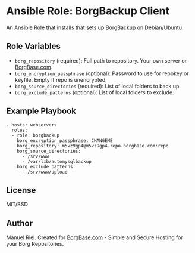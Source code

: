 # Ansible Role: BorgBackup Client

An Ansible Role that installs that sets up BorgBackup on Debian/Ubuntu.

## Role Variables

- `borg_repository` (required): Full path to repository. Your own server or [BorgBase.com](https://www.borgbase.com).
- `borg_encryption_passphrase` (optional): Password to use for repokey or keyfile. Empty if repo is unencrypted.
- `borg_source_directories` (required): List of local folders to back up.
- `borg_exclude_patterns` (optional): List of local folders to exclude.


## Example Playbook

```
- hosts: webservers
  roles:
  - role: borgbackup
    borg_encryption_passphrase: CHANGEME
    borg_repository: m5vz9gp4@m5vz9gp4.repo.borgbase.com:repo
    borg_source_directories:
      - /srv/www
      - /var/lib/automysqlbackup
    borg_exclude_patterns:
      - /srv/www/upload
```

## License

MIT/BSD

## Author

Manuel Riel. Created for [BorgBase.com](https://www.borgbase.com) - Simple and Secure Hosting for your Borg Repositories.
